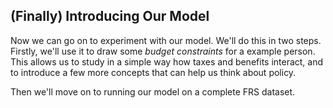 ## (Finally) Introducing Our Model

Now we can go on to experiment with our model. We'll do this in two steps. Firstly, we'll use it to draw some *budget constraints* for a example person. This allows us to study in a simple way how taxes and benefits interact, and to introduce a few more concepts that can help us think about policy.

Then we'll move on to running our model on a complete FRS dataset.
